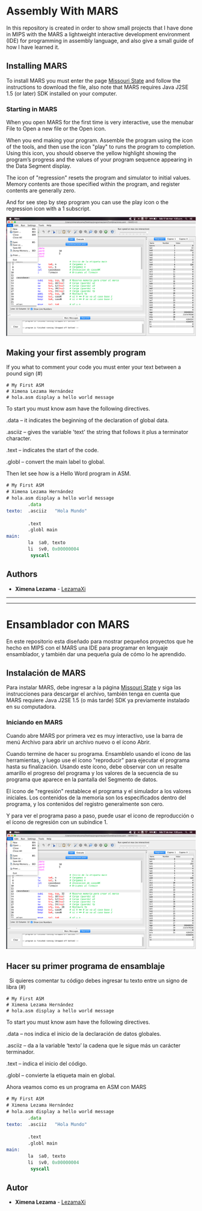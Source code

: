 # Assembly With MARS

In this repository is created in order to show small projects that I have done in MIPS with the MARS a lightweight interactive development environment (IDE) for programming in assembly language, and also give a small guide of how I have learned it.

## Installing MARS

To install MARS you must enter the page [Missouri State](http://courses.missouristate.edu/kenvollmar/mars/download.htm) and follow the instructions to download the file, also note that MARS requires Java J2SE 1.5 (or later) SDK installed on your computer. 


### Starting in MARS

When you open MARS for the first time is very interactive, use the menubar File to Open a new file or the Open icon.

When you end making your program. Assemble the program using the icon of the tools, and then use the icon "play" to runs the program to completion. Using this icon, you should observe the yellow highlight showing the program’s progress and the values of your program sequence appearing in the Data Segment display. 

The icon of "regression" resets the program and simulator to initial values. Memory contents are those specified within the program, and register contents are generally zero.

And for see step by step program you can use the play icon o the regression icon with a 1 subscript.


![Mars Page](1stCapture.png)



## Making your first assembly program
 
If you what to comment your code you must enter your text between a pound sign (#)
 
```
# My First ASM 
# Ximena Lezama Hernández 
# hola.asm display a hello world message

```

To start you must know asm have the following directives.

  .data – it indicates the beginning of the declaration of global data.

  .asciiz – gives the variable 'text' the string that follows it plus a terminator character.

  .text – indicates the start of the code.

  .globl – convert the main label to global.

Then let see how is a Hello Word program in ASM. 

```asm
# My First ASM 
# Ximena Lezama Hernández 
# hola.asm display a hello world message
        .data
texto:  .asciiz   "Hola Mundo"
 
        .text
        .globl main
main:
        la  $a0, texto
        li  $v0, 0x00000004
         syscall

```
## Authors

* **Ximena Lezama** - [LezamaXi](https://github.com/LezamaXi)




---
---




# Ensamblador con MARS

En este repositorio esta diseñado para mostrar pequeños proyectos que he hecho en MIPS con el MARS una IDE para programar en lenguaje ensamblador, y también dar una pequeña guía de cómo lo he aprendido.

## Instalación de MARS

Para instalar MARS, debe ingresar a la página [Missouri State](http://courses.missouristate.edu/kenvollmar/mars/download.htm) y siga las instrucciones para descargar el archivo, también tenga en cuenta que MARS requiere Java J2SE 1.5 (o más tarde) SDK ya previamente instalado en su computadora.


### Iniciando en MARS

Cuando abre MARS por primera vez es muy interactivo, use la barra de menú Archivo para abrir un archivo nuevo o el ícono Abrir.

Cuando termine de hacer su programa. Ensamblelo usando el ícono de las herramientas, y luego use el ícono "reproducir" para ejecutar el programa hasta su finalización. Usando este ícono, debe observar con un resalte amarillo el progreso del programa y los valores de la secuencia de su programa que aparece en la pantalla del Segmento de datos.

El icono de "regresión" restablece el programa y el simulador a los valores iniciales. Los contenidos de la memoria son los especificados dentro del programa, y los contenidos del registro generalmente son cero.

Y para ver el programa paso a paso, puede usar el icono de reproducción o el ícono de regresión con un subíndice 1.


![Mars](1stCapture.png)



## Hacer su primer programa de ensamblaje
 
Si quieres comentar tu código debes ingresar tu texto entre un signo de libra (#)
```
# My First ASM 
# Ximena Lezama Hernández 
# hola.asm display a hello world message

```

To start you must know asm have the following directives.

.data – nos indica el inicio de la declaración de datos globales.

.asciiz – da a la variable ‘texto’ la cadena que le sigue más un carácter terminador.

.text – indica el inicio del código.

.globl – convierte la etiqueta main en global.


Ahora veamos como es un programa en ASM con MARS
```asm
# My First ASM 
# Ximena Lezama Hernández 
# hola.asm display a hello world message
        .data
texto:  .asciiz   "Hola Mundo"
 
        .text
        .globl main
main:
        la  $a0, texto
        li  $v0, 0x00000004
         syscall

```
## Autor

* **Ximena Lezama**  - [LezamaXi](https://github.com/LezamaXi)
